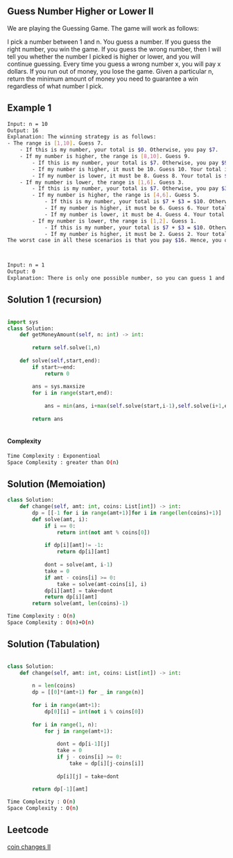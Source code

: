 ## Guess Number Higher or Lower II

We are playing the Guessing Game. The game will work as follows:

I pick a number between 1 and n.
You guess a number.
If you guess the right number, you win the game.
If you guess the wrong number, then I will tell you whether the number I picked is higher or lower, and you will continue guessing.
Every time you guess a wrong number x, you will pay x dollars. If you run out of money, you lose the game.
Given a particular n, return the minimum amount of money you need to guarantee a win regardless of what number I pick.



 
## Example 1


```bash
Input: n = 10
Output: 16
Explanation: The winning strategy is as follows:
- The range is [1,10]. Guess 7.
    - If this is my number, your total is $0. Otherwise, you pay $7.
    - If my number is higher, the range is [8,10]. Guess 9.
        - If this is my number, your total is $7. Otherwise, you pay $9.
        - If my number is higher, it must be 10. Guess 10. Your total is $7 + $9 = $16.
        - If my number is lower, it must be 8. Guess 8. Your total is $7 + $9 = $16.
    - If my number is lower, the range is [1,6]. Guess 3.
        - If this is my number, your total is $7. Otherwise, you pay $3.
        - If my number is higher, the range is [4,6]. Guess 5.
            - If this is my number, your total is $7 + $3 = $10. Otherwise, you pay $5.
            - If my number is higher, it must be 6. Guess 6. Your total is $7 + $3 + $5 = $15.
            - If my number is lower, it must be 4. Guess 4. Your total is $7 + $3 + $5 = $15.
        - If my number is lower, the range is [1,2]. Guess 1.
            - If this is my number, your total is $7 + $3 = $10. Otherwise, you pay $1.
            - If my number is higher, it must be 2. Guess 2. Your total is $7 + $3 + $1 = $11.
The worst case in all these scenarios is that you pay $16. Hence, you only need $16 to guarantee a win.



Input: n = 1
Output: 0
Explanation: There is only one possible number, so you can guess 1 and not have to pay anything.

```
## Solution 1 (recursion) 
```Python

import sys
class Solution:
    def getMoneyAmount(self, n: int) -> int:
        
        return self.solve(1,n)
    
    def solve(self,start,end):
        if start>=end:
            return 0
        
        ans = sys.maxsize
        for i in range(start,end):
            
            ans = min(ans, i+max(self.solve(start,i-1),self.solve(i+1,end)))
            
        return ans
        
```
#### Complexity
```bash
Time Complexity : Exponentioal
Space Complexity : greater than O(n)
```
## Solution (Memoiation)
```python
class Solution:
    def change(self, amt: int, coins: List[int]) -> int:
        dp = [[-1 for i in range(amt+1)]for i in range(len(coins)+1)]
        def solve(amt, i):
            if i == 0:
                return int(not amt % coins[0])
            
            if dp[i][amt]!= -1:
                return dp[i][amt]
            
            dont = solve(amt, i-1)
            take = 0
            if amt - coins[i] >= 0:
                take = solve(amt-coins[i], i)
            dp[i][amt] = take+dont
            return dp[i][amt]
        return solve(amt, len(coins)-1)
```

```bash
Time Complexity : O(n)
Space Complexity : O(n)+O(n)
```

## Solution (Tabulation)
```python

class Solution:
    def change(self, amt: int, coins: List[int]) -> int:
        
        n = len(coins)
        dp = [[0]*(amt+1) for _ in range(n)]
        
        for i in range(amt+1):
            dp[0][i] = int(not i % coins[0])
            
        for i in range(1, n):
            for j in range(amt+1):
                
                dont = dp[i-1][j]
                take = 0
                if j - coins[i] >= 0:
                    take = dp[i][j-coins[i]]
                    
                dp[i][j] = take+dont
                
        return dp[-1][amt]

```
	    
    

```bash
Time Complexity : O(n)
Space Complexity : O(n)
```
## Leetcode
[coin changes II](https://leetcode.com/problems/coin-change-2/submissions/)
